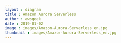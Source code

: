 ```yaml
---
layout : diagram
title : Amazon Aurora Serverless
author : awsgeek
date : 2019-01-02
image : images/Amazon-Aurora-Serverless_en.jpg
thumbnail : images/Amazon-Aurora-Serverless_en.jpg
---
```

